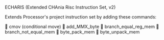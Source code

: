  ECHARIS (Extended CHAnia Risc Instruction Set, v2)


Extends Processor's project instruction set by adding these commands:

 cmov (conditional move)
 add_MMX_byte
 branch_equal_reg_mem
 branch_not_equal_mem
 byte_pack_mem
 byte_unpack_mem 
